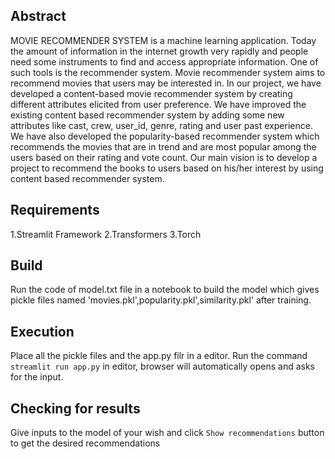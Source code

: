 ## Abstract
MOVIE RECOMMENDER SYSTEM is a machine learning application. Today the amount
of information in the internet growth very rapidly and people need some instruments to find and
access appropriate information. One of such tools is the recommender system. Movie recommender
system aims to recommend movies that users may be interested in.
In our project, we have developed a content-based movie recommender system by creating
different attributes elicited from user preference. We have improved the existing content
based recommender system by adding some new attributes like cast, crew, user_id, genre,
rating and user past experience. We have also developed the popularity-based recommender
system which recommends the movies that are in trend and are most popular among the users
based on their rating and vote count.
Our main vision is to develop a project to recommend the books to users based on his/her
interest by using content based recommender system.

## Requirements
1.Streamlit Framework
2.Transformers
3.Torch

## Build
Run the code of model.txt file in a notebook to build the model which gives pickle files named 'movies.pkl',popularity.pkl',similarity.pkl' after training.

## Execution
Place all the pickle files and the app.py filr in a editor. Run the command `streamlit run app.py` in editor, browser will automatically opens and asks for the input.

## Checking for results
Give inputs to the model of your wish and click `Show recommendations` button to get the desired recommendations
